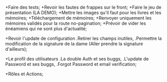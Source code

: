 +Faire des tests;
+Revoir les fautes de frappes sur le front;
+Faire le jeu de présentation (LA DEMO);
+Mettre les images qu'il faut pour les livres et les mémoires;
+Téléchargement de mémoires;
+Renvoyer uniquement les mémoires validés pour la route no-pagination;
+Prévoir de vider les énéamiens qui ne sont plus d'actualité;


+Revoir l'update de configuration
   .Retirer les champs inutiles,
   .Permettre la modification de la signature de la dame (Aller prendre la signature d'ailleurs);

+Le profil des utilisateurs
   .La double Auth et ses buggs,
   .L'update de Password et ses buggs,
   .Forgot Password et email verification;

+Rôles et Actions;
